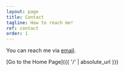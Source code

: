 ```yaml
---
layout: page
title: Contact
tagline: How to reach me!
ref: contact
order: 1
---
```

You can reach me via [email](mailto:remco@burgsoft.nl).

[Go to the Home Page]({{ '/' | absolute_url }})
